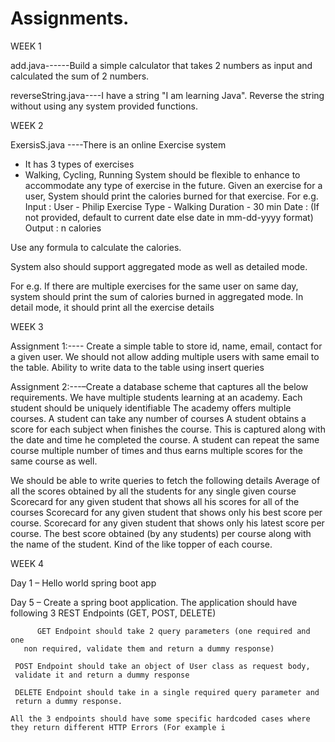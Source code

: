 # Assignments.


WEEK 1

add.java------Build a simple calculator that takes 2 numbers as input and calculated the sum of 2 numbers.

reverseString.java----I have a string "I am learning Java". Reverse the string without using any system provided functions.

WEEK 2

ExersisS.java ----There is an online Exercise system
 - It has 3 types of exercises
 - Walking, Cycling, Running
System should be flexible to enhance to accommodate any type of exercise in the future.
Given an exercise for a user, System should print the calories burned for that exercise.
For e.g.
Input :
User - Philip
Exercise Type - Walking
Duration - 30 min
Date : (If not provided, default to current date else date in mm-dd-yyyy format)
Output :
n calories

Use any formula to calculate the calories.

System also should support aggregated mode as well as detailed mode.

For e.g. If there are multiple exercises for the same user on same day, system should
print the sum of calories burned in aggregated mode. In detail mode, it should print all
the exercise details



WEEK 3

Assignment 1:---- Create a simple table to store id, name, email, contact for a given
user. We should not allow adding multiple users with same email to the table. Ability to write data to the table using insert queries


Assignment 2:---–Create a database scheme that captures all the below requirements.
  We have multiple students learning at an academy.
  Each student should be uniquely identifiable
  The academy offers multiple courses.
  A student can take any number of courses
  A student obtains a score for each subject when finishes the course.
  This is captured along with the date and time he completed the course.
  A student can repeat the same course multiple number of times and thus earns multiple scores for the same course as well.
  
  We should be able to write queries to fetch the following details
        Average of all the scores obtained by all the students for any single given course
        Scorecard for any given student that shows all his scores for all of the courses
        Scorecard for any given student that shows only his best score per course.
        Scorecard for any given student that shows only his latest score per course.
        The best score obtained (by any students) per course along with the name of the student. Kind of the like topper of each course.
        
        
WEEK 4

Day 1 – Hello world spring boot app

Day 5
– Create a spring boot application. The application should have following
3 REST Endpoints (GET, POST, DELETE)
          
          GET Endpoint should take 2 query parameters (one required and one
       non required, validate them and return a dummy response)

     POST Endpoint should take an object of User class as request body,
     validate it and return a dummy response

     DELETE Endpoint should take in a single required query parameter and
     return a dummy response.

    All the 3 endpoints should have some specific hardcoded cases where
    they return different HTTP Errors (For example i
